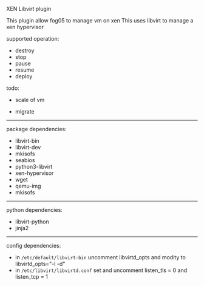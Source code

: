 XEN Libvirt plugin

This plugin allow fog05 to manage vm on xen
This uses libvirt to manage a xen hypervisor


supported operation:
- destroy
- stop
- pause
- resume
- deploy

todo:

- scale of vm

- migrate


---
package dependencies:

- libvirt-bin
- libvirt-dev
- mkisofs
- seabios
- python3-libvirt
- xen-hypervisor
- wget
- qemu-img
- mkisofs
---

python dependencies:

- libvirt-python
- jinja2 



---

config dependencies:

- in `/etc/default/libvirt-bin` uncomment libvirtd_opts and modity to libvirtd_opts="-l -d"
- in `/etc/libvirt/libvirtd.conf` set and uncomment listen_tls = 0 and listen_tcp = 1
